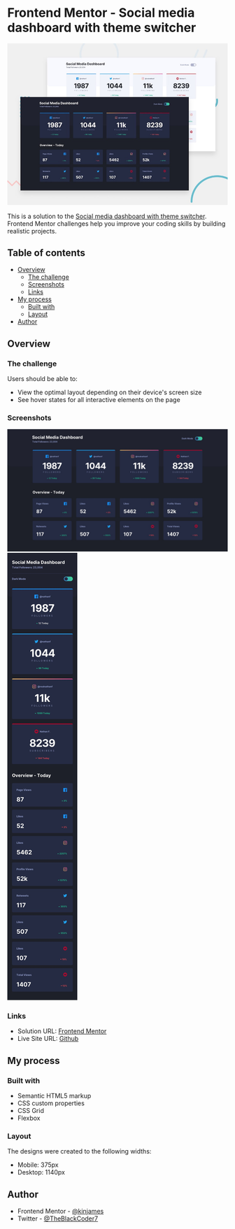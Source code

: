 # Frontend Mentor - Social media dashboard with theme switcher

![Design preview for the Social media dashboard with theme switcher coding challenge](./design/desktop-preview.jpg)

This is a solution to the [Social media dashboard with theme switcher](https://www.frontendmentor.io/challenges/social-media-dashboard-with-theme-switcher-6oY8ozp_H/hub/social-media-dashboard-with-theme-switcher-8UXYMPABVS). Frontend Mentor challenges help you improve your coding skills by building realistic projects.

## Table of contents

- [Overview](#overview)
  - [The challenge](#the-challenge)
  - [Screenshots](#screenshots)
  - [Links](#links)
- [My process](#my-process)
  - [Built with](#built-with)
  - [Layout](#layout)
- [Author](#author)

## Overview

### The challenge

Users should be able to:

- View the optimal layout depending on their device's screen size
- See hover states for all interactive elements on the page

### Screenshots

![Desktop Design](./design/desktop-design-dark.jpg)
![Mobile Design](./design/mobile-design-dark.jpg)

### Links

- Solution URL: [Frontend Mentor](https://www.frontendmentor.io/solutions/social-media-dashboard-rgPQirCtGJ#comment-62ce0b0a92ed2b163ef47b68)
- Live Site URL: [Github](https://kinjames.github.io/social-media-dashboard/)

## My process

### Built with

- Semantic HTML5 markup
- CSS custom properties
- CSS Grid
- Flexbox

### Layout

The designs were created to the following widths:

- Mobile: 375px
- Desktop: 1140px

## Author

- Frontend Mentor - [@kinjames](https://www.frontendmentor.io/profile/kinjames)
- Twitter - [@TheBlackCoder7](https://twitter.com/TheBlackCoder7)
